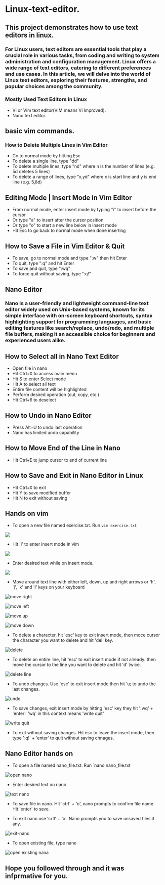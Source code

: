 # Linux-text-editor.
## This project demonstrates how to use text editors in linux.

### For Linux users, text editors are essential tools that play a crucial role in various tasks, from coding and writing to system administration and configuration management. Linux offers a wide range of text editors, catering to different preferences and use cases. In this article, we will delve into the world of Linux text editors, exploring their features, strengths, and popular choices among the community.

### Mostly Used Text Editors in Linux

* Vi or Vim text editor(VIM means Vi Improved).
* Nano text editor.
## basic vim commands.
### How to Delete Multiple Lines in Vim Editor

* Go to normal mode by hitting Esc
* To delete a single line, type "dd"
* To delete multiple lines, type "nd" where n is the number of lines (e.g. 5d deletes 5 lines)
* To delete a range of lines, type "x,yd" where x is start line and y is end line (e.g. 5,8d)
## Editing Mode | Insert Mode in Vim Editor

* From normal mode, enter insert mode by typing "i" to insert before the cursor
* Or type "a" to insert after the cursor position
* Or type "o" to start a new line below in insert mode
* Hit Esc to go back to normal mode when done inserting
## How to Save a File in Vim Editor & Quit

* To save, go to normal mode and type ":w" then hit Enter
* To quit, type ":q" and hit Enter
* To save and quit, type ":wq"
* To force quit without saving, type ":q!"

## Nano Editor
### Nano is a user-friendly and lightweight command-line text editor widely used on Unix-based systems, known for its simple interface with on-screen keyboard shortcuts, syntax highlighting support for programming languages, and basic editing features like search/replace, undo/redo, and multiple file buffers, making it an accessible choice for beginners and experienced users alike.

## How to Select all in Nano Text Editor

* Open file in nano
* Hit Ctrl+X to access main menu
* Hit S to enter Select mode
* Hit A to select all text
* Entire file content will be highlighted
* Perform desired operation (cut, copy, etc.)
* Hit Ctrl+6 to deselect
## How to Undo in Nano Editor

* Press Alt+U to undo last operation
* Nano has limited undo capability
## How to Move End of the Line in Nano

* Hit Ctrl+E to jump cursor to end of current line
## How to Save and Exit in Nano Editor in Linux

* Hit Ctrl+X to exit
* Hit Y to save modified buffer
* Hit N to exit without saving

## Hands on vim

* To open a new file named exercise.txt. Run `vim exercise.txt`

![](./img/vim-exercise.png)

* Hit 'i' to enter insert mode in vim

![](./img/insert-mode.png)

* Enter desired text while on insert mode.

![](./img/type.png)

* Move around text line with either left, down, up and right arrows or 'h', 'j', 'k' and 'l' keys on your keyboard

![move right](./img/move-right.png)

![move left](./img/move-left.png)

![move up](./img/move-up.png)

![move down](./img/move-down.png)

* To delete a character, hit 'esc' key to exit insert mode, then moce cursor the character you want to delete and hit 'del' key.

![delete](./img/delete-dot.png)

* To delete an entire line, hit 'esc' to exit insert mode if not already. then move the cursor to the line you want to delete and hit 'd' twice.

![delete line](./img/del-entire-line.png)

* To undo changes. Use 'esc' to exit insert mode then hit 'u; to undo the last changes.

![undo](./img/undo.png)

* To save changes, exit insert mode by hitting 'esc' key they hit ':wq' + 'enter'. 'wq' in this context means 'write quit'

![write quit](./img/quit.png)

* To exit without saving changes. Hit esc to leave the insert mode, then type ':q!' + 'enter' to quit without saving chnages.

## Nano Editor hands on

* To open a file named nano_file.txt. Run `nano nano_file.txt

![open nano](./img/nano_file.png)

* Enter desired text on nano

![text nano](./img/nano_text.png)

* To save file in nano. Hit 'ctrl' + 'o', nano prompts to confirm file name. Hit 'enter' to save.

* To exit nano use 'crtl' + 'x'. Nano prompts you to save unsaved files if any.

![exit-nano](./img/nano_exit.png)

* To open existing file, type nano <filename>

![open existing nana](./img/nano_existing.png)



## Hope you followed through and it was infprmative for you.











